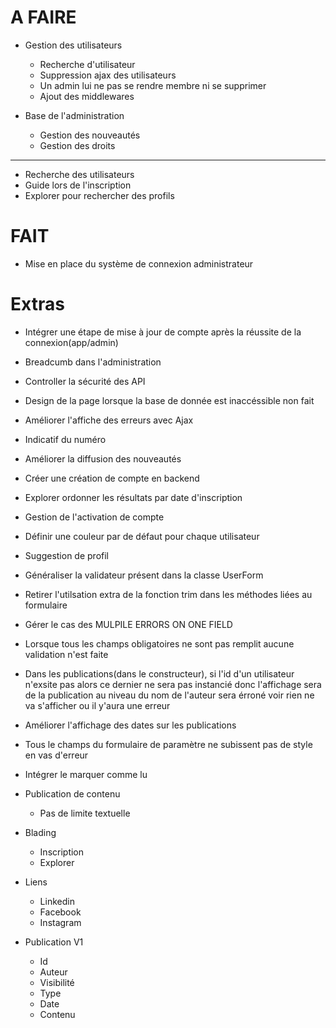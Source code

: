 # A FAIRE

- Gestion des utilisateurs
  - Recherche d'utilisateur
  - Suppression ajax des utilisateurs
  - Un admin lui ne pas se rendre membre ni se supprimer
  - Ajout des middlewares



- Base de l'administration
  - Gestion des nouveautés
  - Gestion des droits

----
- Recherche des utilisateurs
- Guide lors de l'inscription
- Explorer pour rechercher des profils

# FAIT
- Mise en place du système de connexion administrateur


# Extras
- Intégrer une étape de mise à jour de compte après la réussite de la connexion(app/admin)
- Breadcumb dans l'administration
- Controller la sécurité des API
- Design de la page lorsque la base de donnée est inaccéssible non fait
- Améliorer l'affiche des erreurs avec Ajax
- Indicatif du numéro
- Améliorer la diffusion des nouveautés
- Créer une création de compte en backend
- Explorer ordonner les résultats par date d'inscription
- Gestion de l'activation de compte
- Définir une couleur par de défaut pour chaque utilisateur
- Suggestion de profil
- Généraliser la validateur présent dans la classe UserForm
- Retirer l'utilsation extra de la fonction trim dans les méthodes liées au formulaire
- Gérer le cas des MULPILE ERRORS ON ONE FIELD
- Lorsque tous les champs obligatoires ne sont pas remplit aucune validation n'est faite
- Dans les publications(dans le constructeur), si l'id d'un utilisateur n'exsite pas alors ce dernier ne sera pas instancié donc l'affichage sera de la publication au niveau du nom de l'auteur sera érroné voir rien ne va s'afficher ou il y'aura une erreur
- Améliorer l'affichage des dates sur les publications
- Tous le champs du formulaire de paramètre ne subissent pas de style en vas d'erreur
- Intégrer le marquer comme lu
- Publication de contenu
  - Pas de limite textuelle
- Blading
  - Inscription
  - Explorer

- Liens
  - Linkedin
  - Facebook
  - Instagram

- Publication V1
  - Id
  - Auteur
  - Visibilité
  - Type
  - Date
  - Contenu
